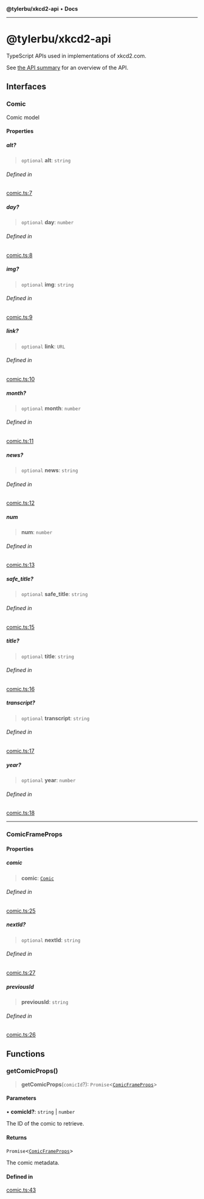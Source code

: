 **@tylerbu/xkcd2-api** • **Docs**

***

# @tylerbu/xkcd2-api

TypeScript APIs used in implementations of xkcd2.com.

See [the API summary](https://github.com/tylerbutler/tools-monorepo/blob/main/packages/xkcd2-api/docs/README.md) for
an overview of the API.

## Interfaces

### Comic

Comic model

#### Properties

##### alt?

> `optional` **alt**: `string`

###### Defined in

[comic.ts:7](https://github.com/tylerbutler/tools-monorepo/blob/main/packages/xkcd2-api/src/comic.ts#L7)

##### day?

> `optional` **day**: `number`

###### Defined in

[comic.ts:8](https://github.com/tylerbutler/tools-monorepo/blob/main/packages/xkcd2-api/src/comic.ts#L8)

##### img?

> `optional` **img**: `string`

###### Defined in

[comic.ts:9](https://github.com/tylerbutler/tools-monorepo/blob/main/packages/xkcd2-api/src/comic.ts#L9)

##### link?

> `optional` **link**: `URL`

###### Defined in

[comic.ts:10](https://github.com/tylerbutler/tools-monorepo/blob/main/packages/xkcd2-api/src/comic.ts#L10)

##### month?

> `optional` **month**: `number`

###### Defined in

[comic.ts:11](https://github.com/tylerbutler/tools-monorepo/blob/main/packages/xkcd2-api/src/comic.ts#L11)

##### news?

> `optional` **news**: `string`

###### Defined in

[comic.ts:12](https://github.com/tylerbutler/tools-monorepo/blob/main/packages/xkcd2-api/src/comic.ts#L12)

##### num

> **num**: `number`

###### Defined in

[comic.ts:13](https://github.com/tylerbutler/tools-monorepo/blob/main/packages/xkcd2-api/src/comic.ts#L13)

##### safe\_title?

> `optional` **safe\_title**: `string`

###### Defined in

[comic.ts:15](https://github.com/tylerbutler/tools-monorepo/blob/main/packages/xkcd2-api/src/comic.ts#L15)

##### title?

> `optional` **title**: `string`

###### Defined in

[comic.ts:16](https://github.com/tylerbutler/tools-monorepo/blob/main/packages/xkcd2-api/src/comic.ts#L16)

##### transcript?

> `optional` **transcript**: `string`

###### Defined in

[comic.ts:17](https://github.com/tylerbutler/tools-monorepo/blob/main/packages/xkcd2-api/src/comic.ts#L17)

##### year?

> `optional` **year**: `number`

###### Defined in

[comic.ts:18](https://github.com/tylerbutler/tools-monorepo/blob/main/packages/xkcd2-api/src/comic.ts#L18)

***

### ComicFrameProps

#### Properties

##### comic

> **comic**: [`Comic`](README.md#comic)

###### Defined in

[comic.ts:25](https://github.com/tylerbutler/tools-monorepo/blob/main/packages/xkcd2-api/src/comic.ts#L25)

##### nextId?

> `optional` **nextId**: `string`

###### Defined in

[comic.ts:27](https://github.com/tylerbutler/tools-monorepo/blob/main/packages/xkcd2-api/src/comic.ts#L27)

##### previousId

> **previousId**: `string`

###### Defined in

[comic.ts:26](https://github.com/tylerbutler/tools-monorepo/blob/main/packages/xkcd2-api/src/comic.ts#L26)

## Functions

### getComicProps()

> **getComicProps**(`comicId`?): `Promise`\<[`ComicFrameProps`](README.md#comicframeprops)\>

#### Parameters

• **comicId?**: `string` \| `number`

The ID of the comic to retrieve.

#### Returns

`Promise`\<[`ComicFrameProps`](README.md#comicframeprops)\>

The comic metadata.

#### Defined in

[comic.ts:43](https://github.com/tylerbutler/tools-monorepo/blob/main/packages/xkcd2-api/src/comic.ts#L43)
